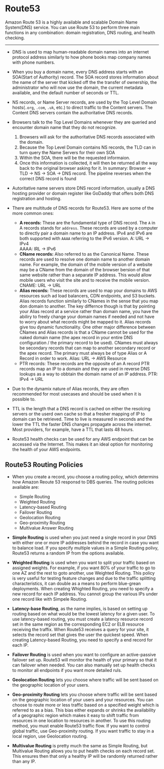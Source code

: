 # Route53

Amazon Route 53 is a highly available and scalable Domain Name System(DNS) service. You can use Route 53 to perform three main functions in any combination: domain registration, DNS routing, and health checking.

---

- DNS is used to map human-readable domain names into an internet protocol address similarly to how phone books map company names with phone numbers.

- When you buy a domain name, every DNS address starts with an SOA(Start of Authority) record. The SOA record stores information about the name of the server that kicked off the the transfer of ownership, the administrator who will now use the domain, the current metadata available, and the default number of seconds or TTL.

- NS records, or Name Server records, are used by the Top Level Domain hosts(`.org`, `.com`, `.uk`, etc.) to direct traffic to the Content servers. The Content DNS servers contain the authoritative DNS records.

- Browsers talk to the Top Level Domains whenever they are queried and encounter domain name that they do not recognize.
    1. Browsers will ask for the authoritative DNS records associated with the domain.
    2. Because the Top Level Domain contains NS records, the TLD can in turn query the Name Servers for their own SOA
    3. Within the SOA, there will be the requested informaion.
    4. Once this information is collected, it will then be  returned all the way back to the original browser asking for it.
    In summary: Browser -> TLD -> NS -> SOA -> DNS record. The pipeline reverses when the correct DNS record is found

- Autoritative name servers store DNS record information, usually a DNS hosting provider or domain register like GoDaddy that offers both DNS registration and hosting.

- There are multitude of DNS records for Route53. Here are some of the more common ones:
    - **A records:** These are the fundamental type of DNS record. The `A` in A records stands for `address`. These records are used by a computer to directly pair a domain name to an IP address. IPv4 and IPv6 are both supported with `AAAA` referring to the IPv6 version.
        A: URL -> IPv4<br>AAAA: IRL -> IPv6
    - **CName records:** Also referred to as the Canonical Name. These records are used to resolve one domain name to another domain name. For example, the domain of the mobile version of a website may be a CName from the domain of the browser bersion of that same website rather than a separate IP address. This would allow mobile users who visit the site and to receive the mobile version.
        CNAME: URL -> URL
    - **Alias records:** These records are used to map your domains to AWS resources such ad load balancers, CDN endpoints, and S3 buckets. Alias records function similarly to CNames in the sense that you map don domain to another.
        The key differnce though is that by pointing your Alias record at a service rather than domain name, you have the abiliry to freely change your domain names if needed and not have to worry about what records might be mapped to it. Alias records give tou dynamic functionality.
        One other major difference between CNames and Alias records is that a CName cannot be used for the naked domain name (the apex record in your entire DNS configuration / the primary record to be used). CNames must always be secondary records that can map to another secondary record or the apex record. The primary must always be of type Alias or A Record in order to work.
        Alias: URL -> AWS Resource
    - PTR records: These records are the opposite of an A record PTR records map an IP to a domain and they are used in reverse DNS lookups as a way to obbtain the domain name of an IP address.
        PTR: IPv4 -> URL

- Due to the dynamix nature of Alias records, they are often recommended for most usecases and should be used when it is possible to.

- TTL is the length that a DNS record is cached on either the resolcing servers or the userd own cache so that a fresher mapping of IP to domain can be retrieved. Time to live is measured in seconds and the lower the TTL the faster DNS changes propagate across the internet. Most providers, for example, have a TTL that lasts 48 hours.
  
-  Route53 health checks can be used for any AWS endpoint that can be accessed via the Internet. This makes it an ideal option for monitoring the health of your AWS endpoints.

## Route53 Routing Policies

- When you create a record, you choose a routing policy, which determins how Amazon Reoute 53 responsd to DBS queries. The routing policies available are:
    - Simple Routing
    - Weighted Routing
    - Latency-based Routing
    - Failover Routing
    - Geolocation Routing
    - Geo-proximity Routing
    - Multivalue Answer Routing

- **Simple Routing** is used when you just need a single record in your DNS with either one or more IP addresses behind the record in case you want to balance load. If you specify multiple values in a Simple Routing polivy, Route53 returns a random IP from the options available.

- **Weighted Routing** is used when you want to split your traffic based on assigned weights. For example, if you want 80% of your traffic to go to one AZ and the rest to goto another, use Weighted Routing. This policy is very useful for testing feature changes and due to the traffic splitting characteristics, it can double as a means to perform blue-grean deployments. When creating Whighted Routing, you need to specify a new record for each IP address. You cannot group the various IPs under one record like with Simpele Routing.

- **Latency-base Routing**, as the name implies, is based on setting up routing based on what would be the lowest latency for a given user. To use latency-based routing, you must create a latency resource record set in the same region as the corresponding EC2 or ELB resource receiving the traffix. When Route53 receives a query for your site, it selects the record set that gives the user the quickest speed. When creating Latency-based Routing, you need to specify a end record for each IP.

- **Failover Routing** is used when you want to configure an active-passive failover set up. Route53 will monitor the health of your primary so that it can failover when needed. You can also manually set up health checks to monitor all endpoints if you want more detailed ruls.

- **Geolocation Routing** lets you choose where traffic will be sent based on the geographic location of your users.

- **Geo-proximity Routing** lets you choose where traffic will be sent based on the geographic location of your users and your resources. You can choose to route more or less traffic based on a specified weight which is referred to as a bias. This bias either expands or shrinks the availability of a geographic region which makes it easy to shift traffic from resources in one location to resources in another.
    To use this routing method, you must enable Route53 traffic flow. If you want to control global traffic, use Geo-proximity routing. If you want traffic to stay in a local region, use Geolocation routing.

- **Multivalue Routing** is pretty much the same as Simple Routing, but Multivalue Routing allows you to put health checks on each record set. This ensures then that only a healthy IP will be randomly returned rather than any IP.
  
